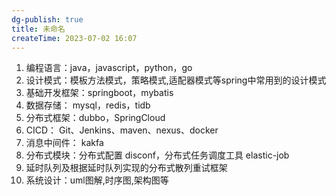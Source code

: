 ```yaml
---
dg-publish: true
title: 未命名
createTime: 2023-07-02 16:07  
---
```


1. 编程语言：java，javascript，python，go
2. 设计模式：模板方法模式，策略模式,适配器模式等spring中常用到的设计模式
3. 基础开发框架：springboot，mybatis
4. 数据存储： mysql，redis，tidb
5. 分布式框架：dubbo，SpringCloud
6. CICD：  Git、Jenkins、maven、nexus、docker
7. 消息中间件： kakfa
8. 分布式模块：分布式配置 disconf，分布式任务调度工具 elastic-job
9.  延时队列及根据延时队列实现的分布式散列重试框架
10. 系统设计：uml图解,时序图,架构图等
